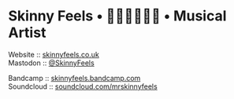 # Skinny Feels • 👨🏻‍💻👨🏼‍🎤 • Musical Artist

Website    :: [skinnyfeels.co.uk](https://skinnyfeels.co.uk)  
Mastodon   :: [@SkinnyFeels](https://mas.to/@SkinnyFeels)  

Bandcamp   :: [skinnyfeels.bandcamp.com](https://skinnyfeels.bandcamp.com/)  
Soundcloud :: [soundcloud.com/mrskinnyfeels](https://soundcloud.com/mrskinnyfeels)  
